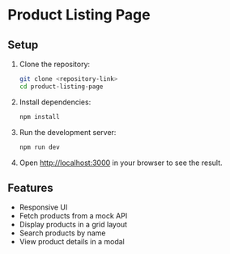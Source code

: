 # Product Listing Page

## Setup

1. Clone the repository:
    ```bash
    git clone <repository-link>
    cd product-listing-page
    ```

2. Install dependencies:
    ```bash
    npm install
    ```

3. Run the development server:
    ```bash
    npm run dev
    ```

4. Open [http://localhost:3000](http://localhost:3000) in your browser to see the result.

## Features

- Responsive UI
- Fetch products from a mock API
- Display products in a grid layout
- Search products by name
- View product details in a modal
